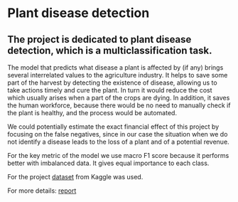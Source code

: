 # Plant disease detection

## The project is dedicated to plant disease detection, which is a multiclassification task. 

The model that predicts what disease a plant is affected by (if any) brings several interrelated values to the agriculture industry. It helps to save some part of the harvest by detecting the existence of disease, allowing us to take actions timely and cure the plant. In turn it would reduce the cost which usually arises when a part of the crops are dying. In addition, it saves the human workforce, because there would be no need to manually check if the plant is healthy, and the process would be automated. 

We could potentially estimate the exact financial effect of this project by focusing on the false negatives, since in our case the situation when we do not identify a disease leads to the loss of a plant and of a potential revenue. 

For the key metric of the model we use macro F1 score because it performs better with imbalanced data. It gives equal importance to each class.

For the project [dataset](https://www.kaggle.com/datasets/abdallahalidev/plantvillage-dataset) from Kaggle was used.

For more details: [report](https://docs.google.com/document/d/1vMK9aYg-x-QjHLC3myyAG3CdztyPL5iZyizEi1EB3vA/edit)
